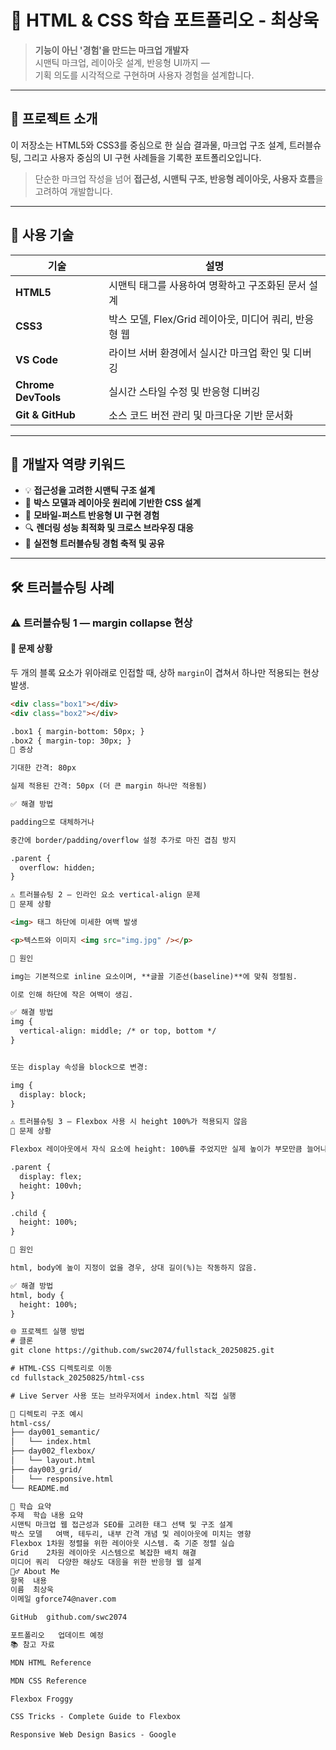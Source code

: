 # 🎨 HTML & CSS 학습 포트폴리오 - 최상욱

> **기능이 아닌 '경험'을 만드는 마크업 개발자**  
> 시맨틱 마크업, 레이아웃 설계, 반응형 UI까지 —  
> 기획 의도를 시각적으로 구현하며 사용자 경험을 설계합니다.

---

## 📌 프로젝트 소개

이 저장소는 HTML5와 CSS3를 중심으로 한 실습 결과물, 마크업 구조 설계, 트러블슈팅, 그리고 사용자 중심의 UI 구현 사례들을 기록한 포트폴리오입니다.

> 단순한 마크업 작성을 넘어 **접근성, 시맨틱 구조, 반응형 레이아웃, 사용자 흐름**을 고려하여 개발합니다.

---

## 🧰 사용 기술

| 기술 | 설명 |
|------|------|
| **HTML5** | 시맨틱 태그를 사용하여 명확하고 구조화된 문서 설계 |
| **CSS3** | 박스 모델, Flex/Grid 레이아웃, 미디어 쿼리, 반응형 웹 |
| **VS Code** | 라이브 서버 환경에서 실시간 마크업 확인 및 디버깅 |
| **Chrome DevTools** | 실시간 스타일 수정 및 반응형 디버깅 |
| **Git & GitHub** | 소스 코드 버전 관리 및 마크다운 기반 문서화 |

---

## 🎯 개발자 역량 키워드

- 💡 **접근성을 고려한 시맨틱 구조 설계**
- 🧱 **박스 모델과 레이아웃 원리에 기반한 CSS 설계**
- 📱 **모바일-퍼스트 반응형 UI 구현 경험**
- 🔍 **렌더링 성능 최적화 및 크로스 브라우징 대응**
- 📖 **실전형 트러블슈팅 경험 축적 및 공유**

---

## 🛠️ 트러블슈팅 사례

### ⚠️ 트러블슈팅 1 — margin collapse 현상

#### 💬 문제 상황
두 개의 블록 요소가 위아래로 인접할 때, 상하 `margin`이 겹쳐서 하나만 적용되는 현상 발생.

```html
<div class="box1"></div>
<div class="box2"></div>

.box1 { margin-bottom: 50px; }
.box2 { margin-top: 30px; }
🚨 증상

기대한 간격: 80px

실제 적용된 간격: 50px (더 큰 margin 하나만 적용됨)

✅ 해결 방법

padding으로 대체하거나

중간에 border/padding/overflow 설정 추가로 마진 겹침 방지

.parent {
  overflow: hidden;
}

⚠️ 트러블슈팅 2 — 인라인 요소 vertical-align 문제
💬 문제 상황

<img> 태그 하단에 미세한 여백 발생

<p>텍스트와 이미지 <img src="img.jpg" /></p>

🧾 원인

img는 기본적으로 inline 요소이며, **글꼴 기준선(baseline)**에 맞춰 정렬됨.

이로 인해 하단에 작은 여백이 생김.

✅ 해결 방법
img {
  vertical-align: middle; /* or top, bottom */
}


또는 display 속성을 block으로 변경:

img {
  display: block;
}

⚠️ 트러블슈팅 3 — Flexbox 사용 시 height 100%가 적용되지 않음
💬 문제 상황

Flexbox 레이아웃에서 자식 요소에 height: 100%를 주었지만 실제 높이가 부모만큼 늘어나지 않음.

.parent {
  display: flex;
  height: 100vh;
}

.child {
  height: 100%;
}

🧾 원인

html, body에 높이 지정이 없을 경우, 상대 길이(%)는 작동하지 않음.

✅ 해결 방법
html, body {
  height: 100%;
}

🌐 프로젝트 실행 방법
# 클론
git clone https://github.com/swc2074/fullstack_20250825.git

# HTML-CSS 디렉토리로 이동
cd fullstack_20250825/html-css

# Live Server 사용 또는 브라우저에서 index.html 직접 실행

📁 디렉토리 구조 예시
html-css/
├── day001_semantic/
│   └── index.html
├── day002_flexbox/
│   └── layout.html
├── day003_grid/
│   └── responsive.html
└── README.md

📌 학습 요약
주제	학습 내용 요약
시맨틱 마크업	웹 접근성과 SEO를 고려한 태그 선택 및 구조 설계
박스 모델	여백, 테두리, 내부 간격 개념 및 레이아웃에 미치는 영향
Flexbox	1차원 정렬을 위한 레이아웃 시스템. 축 기준 정렬 실습
Grid	2차원 레이아웃 시스템으로 복잡한 배치 해결
미디어 쿼리	다양한 해상도 대응을 위한 반응형 웹 설계
🙋‍♂️ About Me
항목	내용
이름	최상욱
이메일	gforce74@naver.com

GitHub	github.com/swc2074

포트폴리오	업데이트 예정
📚 참고 자료

MDN HTML Reference

MDN CSS Reference

Flexbox Froggy

CSS Tricks - Complete Guide to Flexbox

Responsive Web Design Basics - Google